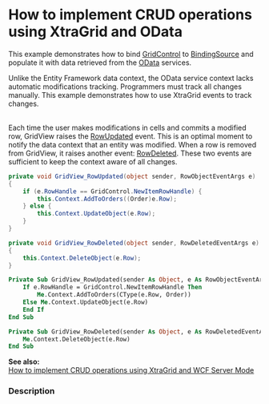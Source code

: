 # How to implement CRUD operations using XtraGrid and OData


<p>This example demonstrates how to bind <a href="http://documentation.devexpress.com/#WindowsForms/clsDevExpressXtraGridGridControltopic"><u>GridControl</u></a> to <a href="http://msdn.microsoft.com/en-us/library/system.windows.forms.bindingsource%28v=VS.100%29.aspx#Y8235"><u>BindingSource</u></a> and populate it with data retrieved from the <a href="http://www.odata.org/">OData</a> services.</p>
<p>Unlike the Entity Framework data context, the OData service context lacks automatic modifications tracking. Programmers must track all changes manually. This example demonstrates how to use XtraGrid events to track changes.</p>
<br />Each time the user makes modifications in cells and commits a modified row, GridView raises the <a href="http://documentation.devexpress.com/#WindowsForms/DevExpressXtraGridViewsBaseColumnView_RowUpdatedtopic"><u>RowUpdated</u></a> event. This is an optimal moment to notify the data context that an entity was modified. When a row is removed from GridView, it raises another event: <a href="https://documentation.devexpress.com/#WindowsForms/DevExpressXtraGridViewsBaseColumnView_RowDeletedtopic">RowDeleted</a>. These two events are sufficient to keep the context aware of all changes.<br />


```cs
private void GridView_RowUpdated(object sender, RowObjectEventArgs e)
{
	if (e.RowHandle == GridControl.NewItemRowHandle) {
		this.Context.AddToOrders((Order)e.Row);
	} else {
		this.Context.UpdateObject(e.Row);
	}
}

private void GridView_RowDeleted(object sender, RowDeletedEventArgs e)
{
	this.Context.DeleteObject(e.Row);
}
```




```vb
Private Sub GridView_RowUpdated(sender As Object, e As RowObjectEventArgs) Handles GridView1.RowUpdated
	If e.RowHandle = GridControl.NewItemRowHandle Then
		Me.Context.AddToOrders(CType(e.Row, Order))
	Else Me.Context.UpdateObject(e.Row)
	End If
End Sub

Private Sub GridView_RowDeleted(sender As Object, e As RowDeletedEventArgs) Handles GridView1.RowDeleted
	Me.Context.DeleteObject(e.Row)
End Sub
```


<p><strong>See also:</strong><strong><br /> </strong><a href="https://www.devexpress.com/Support/Center/p/E4365">How to implement CRUD operations using XtraGrid and WCF Server Mode</a></p>


<h3>Description</h3>

<p><br />
</p>

<br/>


